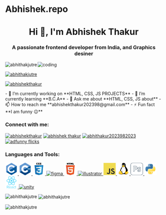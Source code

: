 # Abhishek.repo
<h1 align="center">Hi 👋, I'm Abhishek Thakur</h1> <h3 align="center">A passionate frontend developer from India, and Graphics desiner</h3> <img align="right" alt="coding" width="400" src="https://camo.githubusercontent.com/7de37139d0b4c1ce40865e799b446c0e963a3dd8fb68d239707237c40604fa3d/68747470733a2f2f63646e2e6472696262626c652e636f6d2f75736572732f3733303730332f73637265656e73686f74732f363538313234332f6176656e746f2e676966.gif"> <p align="left"> <img src="https://komarev.com/ghpvc/?username=abhithakjutre&label=Profile%20views&color=0e75b6&style=flat" alt="abhithakjutre" /> </p>  <p align="left"> <a href="https://github.com/ryo-ma/github-profile-trophy"><img src="https://github-profile-trophy.vercel.app/?username=abhithakjutre" alt="abhithakjutre" /></a> </p>  <p align="left"> <a href="https://twitter.com/abhishekthakur" target="blank"><img src="https://img.shields.io/twitter/follow/abhishekthakur?logo=twitter&style=for-the-badge" alt="abhishekthakur" /></a> </p>  - 🔭 I’m currently working on **HTML, CSS, JS PROJECTS**  - 🌱 I’m currently learning **B.C.A**  - 💬 Ask me about **HTML, CSS, JS about**  - 📫 How to reach me **abhishekthakur202398@gmail.com**  - ⚡ Fun fact **I am funny 😉**  <h3 align="left">Connect with me:</h3> <p align="left"> <a href="https://twitter.com/abhishekthakur" target="blank"><img align="center" src="https://raw.githubusercontent.com/rahuldkjain/github-profile-readme-generator/master/src/images/icons/Social/twitter.svg" alt="abhishekthakur" height="30" width="40" /></a> <a href="https://fb.com/abhishek thakur" target="blank"><img align="center" src="https://raw.githubusercontent.com/rahuldkjain/github-profile-readme-generator/master/src/images/icons/Social/facebook.svg" alt="abhishek thakur" height="30" width="40" /></a> <a href="https://instagram.com/abhithakur2023982023" target="blank"><img align="center" src="https://raw.githubusercontent.com/rahuldkjain/github-profile-readme-generator/master/src/images/icons/Social/instagram.svg" alt="abhithakur2023982023" height="30" width="40" /></a> <a href="https://www.youtube.com/c/adfunny flicks" target="blank"><img align="center" src="https://raw.githubusercontent.com/rahuldkjain/github-profile-readme-generator/master/src/images/icons/Social/youtube.svg" alt="adfunny flicks" height="30" width="40" /></a> </p>  <h3 align="left">Languages and Tools:</h3> <p align="left"> <a href="https://www.cprogramming.com/" target="_blank" rel="noreferrer"> <img src="https://raw.githubusercontent.com/devicons/devicon/master/icons/c/c-original.svg" alt="c" width="40" height="40"/> </a> <a href="https://www.w3schools.com/cpp/" target="_blank" rel="noreferrer"> <img src="https://raw.githubusercontent.com/devicons/devicon/master/icons/cplusplus/cplusplus-original.svg" alt="cplusplus" width="40" height="40"/> </a> <a href="https://www.w3schools.com/css/" target="_blank" rel="noreferrer"> <img src="https://raw.githubusercontent.com/devicons/devicon/master/icons/css3/css3-original-wordmark.svg" alt="css3" width="40" height="40"/> </a> <a href="https://www.figma.com/" target="_blank" rel="noreferrer"> <img src="https://www.vectorlogo.zone/logos/figma/figma-icon.svg" alt="figma" width="40" height="40"/> </a> <a href="https://www.w3.org/html/" target="_blank" rel="noreferrer"> <img src="https://raw.githubusercontent.com/devicons/devicon/master/icons/html5/html5-original-wordmark.svg" alt="html5" width="40" height="40"/> </a> <a href="https://www.adobe.com/in/products/illustrator.html" target="_blank" rel="noreferrer"> <img src="https://www.vectorlogo.zone/logos/adobe_illustrator/adobe_illustrator-icon.svg" alt="illustrator" width="40" height="40"/> </a> <a href="https://developer.mozilla.org/en-US/docs/Web/JavaScript" target="_blank" rel="noreferrer"> <img src="https://raw.githubusercontent.com/devicons/devicon/master/icons/javascript/javascript-original.svg" alt="javascript" width="40" height="40"/> </a> <a href="https://www.linux.org/" target="_blank" rel="noreferrer"> <img src="https://raw.githubusercontent.com/devicons/devicon/master/icons/linux/linux-original.svg" alt="linux" width="40" height="40"/> </a> <a href="https://www.photoshop.com/en" target="_blank" rel="noreferrer"> <img src="https://raw.githubusercontent.com/devicons/devicon/master/icons/photoshop/photoshop-line.svg" alt="photoshop" width="40" height="40"/> </a> <a href="https://www.python.org" target="_blank" rel="noreferrer"> <img src="https://raw.githubusercontent.com/devicons/devicon/master/icons/python/python-original.svg" alt="python" width="40" height="40"/> </a> <a href="https://reactjs.org/" target="_blank" rel="noreferrer"> <img src="https://raw.githubusercontent.com/devicons/devicon/master/icons/react/react-original-wordmark.svg" alt="react" width="40" height="40"/> </a> <a href="https://unity.com/" target="_blank" rel="noreferrer"> <img src="https://www.vectorlogo.zone/logos/unity3d/unity3d-icon.svg" alt="unity" width="40" height="40"/> </a> </p>  <p><img align="left" src="https://github-readme-stats.vercel.app/api/top-langs?username=abhithakjutre&show_icons=true&locale=en&layout=compact" alt="abhithakjutre" /></p>  <p>&nbsp;<img align="center" src="https://github-readme-stats.vercel.app/api?username=abhithakjutre&show_icons=true&locale=en" alt="abhithakjutre" /></p>  <p><img align="center" src="https://github-readme-streak-stats.herokuapp.com/?user=abhithakjutre&" alt="abhithakjutre" /></p>
